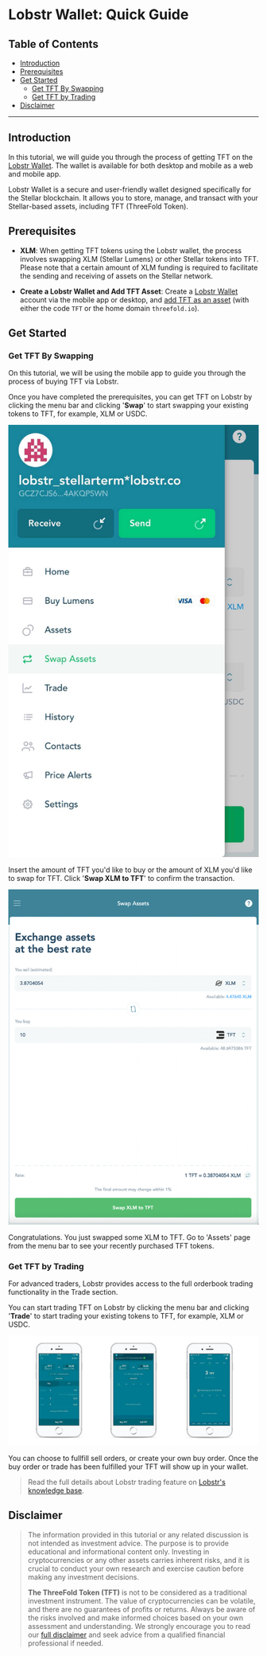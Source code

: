 <h1> Lobstr Wallet: Quick Guide </h1>

<h2>Table of Contents</h2>

- [Introduction](#introduction)
- [Prerequisites](#prerequisites)
- [Get Started](#get-started)
  - [Get TFT By Swapping](#get-tft-by-swapping)
  - [Get TFT by Trading](#get-tft-by-trading)
- [Disclaimer](#disclaimer)

***

## Introduction

In this tutorial, we will guide you through the process of getting TFT on the [Lobstr Wallet](https://lobstr.co/). The wallet is available for both desktop and mobile as a web and mobile app.

Lobstr Wallet is a secure and user-friendly wallet designed specifically for the Stellar blockchain. It allows you to store, manage, and transact with your Stellar-based assets, including TFT (ThreeFold Token). 

## Prerequisites

- **XLM**: When getting TFT tokens using the Lobstr wallet, the process involves swapping XLM (Stellar Lumens) or other Stellar tokens into TFT. Please note that a certain amount of XLM funding is required to facilitate the sending and receiving of assets on the Stellar network.

- **Create a Lobstr Wallet and Add TFT Asset**: Create a [Lobstr Wallet](https://lobstr.co/) account via the mobile app or desktop, and [add TFT as an asset](https://lobstr.freshdesk.com/support/solutions/articles/151000001061-adding-custom-assets-on-lobstr) (with either the code `TFT` or the home domain `threefold.io`).

## Get Started

### Get TFT By Swapping

On this tutorial, we will be using the mobile app to guide you through the process of buying TFT via Lobstr.

Once you have completed the prerequisites, you can get TFT on Lobstr by clicking the menu bar and clicking '**Swap**' to start swapping your existing tokens to TFT, for example, XLM or USDC.

![](IMG/../img/lobstr_swap.jpeg)

Insert the amount of TFT you'd like to buy or the amount of XLM you'd like to swap for TFT. Click '**Swap XLM to TFT**' to confirm the transaction.

![](img/threefold__lobstr_swap_tft_.jpg)

 Congratulations. You just swapped some XLM to TFT. Go to 'Assets' page from the menu bar to see your recently purchased TFT tokens.

### Get TFT by Trading

For advanced traders, Lobstr provides access to the full orderbook trading functionality in the Trade section. 

You can start trading TFT on Lobstr by clicking the menu bar and clicking '**Trade**' to start trading your existing tokens to TFT, for example, XLM or USDC.

![](IMG/../img/lobstr_trade.jpeg)

You can choose to fullfill sell orders, or create your own buy order. Once the buy order or trade has been fulfilled your TFT will show up in your wallet.

> Read the full details about Lobstr trading feature on [Lobstr's knowledge base](https://lobstr.freshdesk.com/support/solutions/articles/151000001080-trading-in-lobstr-wallet).

## Disclaimer

> The information provided in this tutorial or any related discussion is not intended as investment advice. The purpose is to provide educational and informational content only. Investing in cryptocurrencies or any other assets carries inherent risks, and it is crucial to conduct your own research and exercise caution before making any investment decisions. 
> 
> **The ThreeFold Token (TFT)** is not to be considered as a traditional investment instrument. The value of cryptocurrencies can be volatile, and there are no guarantees of profits or returns. Always be aware of the risks involved and make informed choices based on your own assessment and understanding. We strongly encourage you to read our [full disclaimer](../../../wiki/disclaimer.md) and seek advice from a qualified financial professional if needed.
